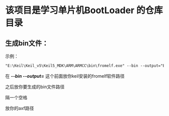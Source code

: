 # 该项目是学习单片机BootLoader 的仓库目录



## 生成bin文件：

示例：

```markdown
"E:\Keil\Keil_v5\Keil5_MDK\ARM\ARMCC\bin\fromelf.exe" --bin --output="E:\Github_warehouse\Boot_Loader\3-5 Xmdoem 协议 2\Objects\Project.bin" "E:\Github_warehouse\Boot_Loader\3-5 Xmdoem 协议 2\Objects\Project.axf"
```



在 ***--bin --output=*** 这个前面放你keil安装的fromelf软件路径

之后放你要生成的bin文件路径

隔一个空格

放你的axf路径
